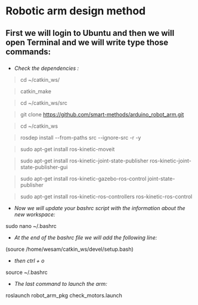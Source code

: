 # Robotic arm design method
## First we will login to Ubuntu and then we will open Terminal and we will write type those commands:
###
- *Check the dependencies :*

>cd ~/catkin_ws/ 

>catkin_make

>cd ~/catkin_ws/src

>git clone https://github.com/smart-methods/arduino_robot_arm.git 

>cd ~/catkin_ws

>rosdep install --from-paths src --ignore-src -r -y

>sudo apt-get install ros-kinetic-moveit

>sudo apt-get install ros-kinetic-joint-state-publisher ros-kinetic-joint-state-publisher-gui

>sudo apt-get install ros-kinetic-gazebo-ros-control joint-state-publisher

>sudo apt-get install ros-kinetic-ros-controllers ros-kinetic-ros-control

- *Now we will update your bashrc script with the information about the new workspace:*

sudo nano ~/.bashrc

- *At the end of the bashrc file we will add the following line:*

(source /home/wesam/catkin_ws/devel/setup.bash)

- *then ctrl + o*

source ~/.bashrc

- *The last command to launch the arm:*

roslaunch robot_arm_pkg check_motors.launch

